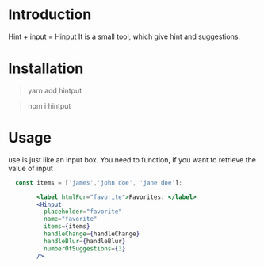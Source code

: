 # Introduction
Hint + input = Hinput
It is a small tool, which give hint and suggestions.

# Installation
> yarn add hintput

> npm i hintput


# Usage
use is just like an input box.
You need to function, if you want to retrieve the value of input

```jsx
  const items = ['james','john doe', 'jane doe'];

        <label htmlFor="favorite">Favorites: </label>
        <Hinput
          placeholder="favorite"
          name="favorite"
          items={items}
          handleChange={handleChange}
          handleBlur={handleBlur}
          numberOfSuggestions={3}
        />
```